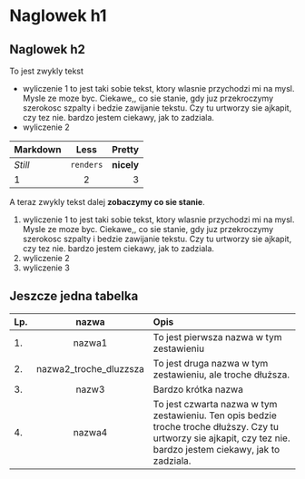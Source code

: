 # Naglowek h1
## Naglowek h2
To jest zwykly tekst
- wyliczenie 1 to jest taki sobie tekst, ktory wlasnie przychodzi mi na mysl.
Mysle ze moze byc. Ciekawe,, co sie stanie, gdy juz przekroczymy szerokosc szpalty i bedzie zawijanie tekstu. Czy tu urtworzy sie ajkapit, czy tez nie. bardzo jestem ciekawy, jak to zadziala.
- wyliczenie 2

Markdown | Less|Pretty
--- | :---:| ---: 
*Still* | `renders` | **nicely**
1|2|3

A teraz zwykly tekst dalej **zobaczymy co sie stanie**.
1. wyliczenie 1 to jest taki sobie tekst, ktory wlasnie przychodzi mi na mysl.
Mysle ze moze byc. Ciekawe,, co sie stanie, gdy juz przekroczymy szerokosc szpalty i bedzie zawijanie tekstu. Czy tu urtworzy sie ajkapit, czy tez nie. bardzo jestem ciekawy, jak to zadziala.
2. wyliczenie 2
3. wyliczenie 3

   
## Jeszcze jedna tabelka

Lp. | nazwa | Opis
---| :---: | :---
1.|nazwa1| To jest pierwsza nazwa w tym zestawieniu
2.| nazwa2_troche_dluzzsza| To jest druga nazwa w tym zestawieniu, ale troche dłuższa.
3.|nazw3| Bardzo krótka nazwa
4.|nazwa4|To jest czwarta nazwa w tym zestawieniu. Ten opis bedzie troche troche dłuższy. Czy tu urtworzy sie ajkapit, czy tez nie. bardzo jestem ciekawy, jak to zadziala.


